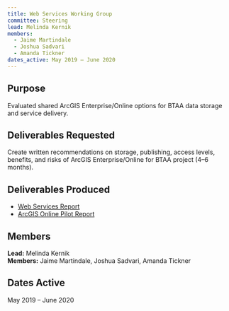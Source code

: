 ```yaml
---
title: Web Services Working Group
committee: Steering
lead: Melinda Kernik
members:
  - Jaime Martindale
  - Joshua Sadvari
  - Amanda Tickner
dates_active: May 2019 – June 2020
---
```


## Purpose

Evaluated shared ArcGIS Enterprise/Online options for BTAA data storage and service delivery.

## Deliverables Requested

Create written recommendations on storage, publishing, access levels, benefits, and risks of ArcGIS Enterprise/Online for BTAA project (4–6 months).

## Deliverables Produced

- [Web Services Report](../../library/webservicesreport)
- [ArcGIS Online Pilot Report](../../library/arcgis-online-pilot)

## Members

**Lead:** Melinda Kernik  
**Members:** Jaime Martindale, Joshua Sadvari, Amanda Tickner

## Dates Active

May 2019 – June 2020
